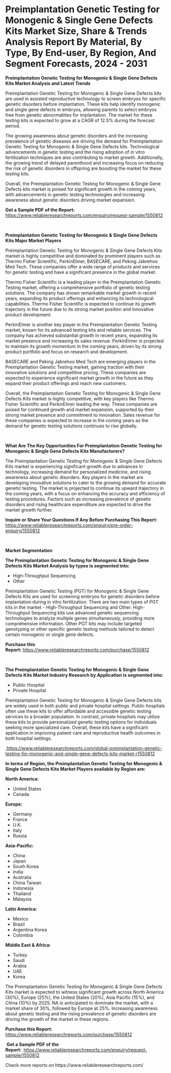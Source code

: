 <p><h1>Preimplantation Genetic Testing for Monogenic & Single Gene Defects Kits Market Size, Share & Trends Analysis Report By Material, By Type, By End-user, By Region, And Segment Forecasts, 2024 - 2031</h1></p><p><strong>Preimplantation Genetic Testing for Monogenic & Single Gene Defects Kits Market Analysis and Latest Trends</strong></p>
<p><p>Preimplantation Genetic Testing for Monogenic & Single Gene Defects kits are used in assisted reproductive technology to screen embryos for specific genetic disorders before implantation. These kits help identify monogenic and single gene defects in embryos, allowing parents to select embryos free from genetic abnormalities for implantation. The market for these testing kits is expected to grow at a CAGR of 12.5% during the forecast period.</p><p>The growing awareness about genetic disorders and the increasing prevalence of genetic diseases are driving the demand for Preimplantation Genetic Testing for Monogenic & Single Gene Defects kits. Technological advancements in genetic testing and the rising adoption of in vitro fertilization techniques are also contributing to market growth. Additionally, the growing trend of delayed parenthood and increasing focus on reducing the risk of genetic disorders in offspring are boosting the market for these testing kits.</p><p>Overall, the Preimplantation Genetic Testing for Monogenic & Single Gene Defects kits market is poised for significant growth in the coming years, with advancements in genetic testing technologies and increasing awareness about genetic disorders driving market expansion.</p></p>
<p><strong>Get a Sample PDF of the Report:&nbsp;</strong> <a href="https://www.reliableresearchreports.com/enquiry/request-sample/1550812">https://www.reliableresearchreports.com/enquiry/request-sample/1550812</a></p>
<p>&nbsp;</p>
<p><strong>Preimplantation Genetic Testing for Monogenic & Single Gene Defects Kits Major Market Players</strong></p>
<p><p>Preimplantation Genetic Testing for Monogenic & Single Gene Defects Kits market is highly competitive and dominated by prominent players such as Thermo Fisher Scientific, PerkinElmer, BASECARE, and Peking Jabrehoo Med Tech. These companies offer a wide range of products and services for genetic testing and have a significant presence in the global market.</p><p>Thermo Fisher Scientific is a leading player in the Preimplantation Genetic Testing market, offering a comprehensive portfolio of genetic testing solutions. The company has shown remarkable market growth in recent years, expanding its product offerings and enhancing its technological capabilities. Thermo Fisher Scientific is expected to continue its growth trajectory in the future due to its strong market position and innovative product development.</p><p>PerkinElmer is another key player in the Preimplantation Genetic Testing market, known for its advanced testing kits and reliable services. The company has achieved substantial growth in recent years, expanding its market presence and increasing its sales revenue. PerkinElmer is projected to maintain its growth momentum in the coming years, driven by its strong product portfolio and focus on research and development.</p><p>BASECARE and Peking Jabrehoo Med Tech are emerging players in the Preimplantation Genetic Testing market, gaining traction with their innovative solutions and competitive pricing. These companies are expected to experience significant market growth in the future as they expand their product offerings and reach new customers.</p><p>Overall, the Preimplantation Genetic Testing for Monogenic & Single Gene Defects Kits market is highly competitive, with key players like Thermo Fisher Scientific and PerkinElmer leading the way. These companies are poised for continued growth and market expansion, supported by their strong market presence and commitment to innovation. Sales revenue for these companies is expected to increase in the coming years as the demand for genetic testing solutions continues to rise globally.</p></p>
<p>&nbsp;</p>
<p><strong>What Are The Key Opportunities For Preimplantation Genetic Testing for Monogenic & Single Gene Defects Kits Manufacturers?</strong></p>
<p><p>The Preimplantation Genetic Testing for Monogenic & Single Gene Defects Kits market is experiencing significant growth due to advances in technology, increasing demand for personalized medicine, and rising awareness about genetic disorders. Key players in the market are developing innovative solutions to cater to the growing demand for accurate genetic testing. The market is projected to continue its upward trajectory in the coming years, with a focus on enhancing the accuracy and efficiency of testing procedures. Factors such as increasing prevalence of genetic disorders and rising healthcare expenditure are expected to drive the market growth further.</p></p>
<p><strong>Inquire or Share Your Questions If Any Before Purchasing This Report:</strong> <a href="https://www.reliableresearchreports.com/enquiry/pre-order-enquiry/1550812">https://www.reliableresearchreports.com/enquiry/pre-order-enquiry/1550812</a></p>
<p>&nbsp;</p>
<p><strong>Market Segmentation</strong></p>
<p><strong>The Preimplantation Genetic Testing for Monogenic & Single Gene Defects Kits Market Analysis by types is segmented into:</strong></p>
<p><ul><li>High-Throughput Sequencing</li><li>Other</li></ul></p>
<p><p>Preimplantation Genetic Testing (PGT) for Monogenic & Single Gene Defects Kits are used for screening embryos for genetic disorders before implantation during in vitro fertilization. There are two main types of PGT kits in the market - High-Throughput Sequencing and Other. High-Throughput Sequencing kits use advanced genetic sequencing technologies to analyze multiple genes simultaneously, providing more comprehensive information. Other PGT kits may include targeted genotyping or other specific genetic testing methods tailored to detect certain monogenic or single gene defects.</p></p>
<p><strong>Purchase this Report:&nbsp;</strong><a href="https://www.reliableresearchreports.com/purchase/1550812">https://www.reliableresearchreports.com/purchase/1550812</a></p>
<p>&nbsp;</p>
<p><strong>The Preimplantation Genetic Testing for Monogenic & Single Gene Defects Kits Market Industry Research by Application is segmented into:</strong></p>
<p><ul><li>Public Hospital</li><li>Private Hospital</li></ul></p>
<p><p>Preimplantation Genetic Testing for Monogenic & Single Gene Defects kits are widely used in both public and private hospital settings. Public hospitals often use these kits to offer affordable and accessible genetic testing services to a broader population. In contrast, private hospitals may utilize these kits to provide personalized genetic testing options for individuals seeking more specialized care. Overall, these kits have a significant application in improving patient care and reproductive health outcomes in both hospital settings.</p></p>
<p><a href="https://www.reliableresearchreports.com/global-preimplantation-genetic-testing-for-monogenic-and-single-gene-defects-kits-market-r1550812">&nbsp;https://www.reliableresearchreports.com/global-preimplantation-genetic-testing-for-monogenic-and-single-gene-defects-kits-market-r1550812</a></p>
<p><strong>In terms of Region, the Preimplantation Genetic Testing for Monogenic & Single Gene Defects Kits Market Players available by Region are:</strong></p>
<p>
    <p> <strong> North America: </strong>
        <ul>
            <li>United States</li>
            <li>Canada</li>
        </ul>
        </p> 
    <p> <strong> Europe: </strong>
        <ul>
            <li>Germany</li>
            <li>France</li>
            <li>U.K.</li>
            <li>Italy</li>
            <li>Russia</li>
        </ul>
        </p> 
    <p> <strong> Asia-Pacific: </strong>
        <ul>
            <li>China</li>
            <li>Japan</li>
            <li>South Korea</li>
            <li>India</li>
            <li>Australia</li>
            <li>China Taiwan</li>
            <li>Indonesia</li>
            <li>Thailand</li>
            <li>Malaysia</li>
        </ul>
        </p> 
    <p> <strong> Latin America: </strong>
        <ul>
            <li>Mexico</li>
            <li>Brazil</li>
            <li>Argentina Korea</li>
            <li>Colombia</li>
        </ul>
        </p> 
    <p> <strong> Middle East & Africa: </strong>
        <ul>
            <li>Turkey</li>
            <li>Saudi</li>
            <li>Arabia</li>
            <li>UAE</li>
            <li>Korea</li>
        </ul>
    </p>
    </p>
<p><p>The Preimplantation Genetic Testing for Monogenic & Single Gene Defects Kits market is expected to witness significant growth across North America (30%), Europe (25%), the United States (20%), Asia Pacific (15%), and China (10%) by 2025. NA is anticipated to dominate the market, with a market share of 30%, followed by Europe at 25%. Increasing awareness about genetic testing and the rising prevalence of genetic disorders are driving the growth of the market in these regions.</p></p>
<p><strong>Purchase this Report: </strong><a href="https://www.reliableresearchreports.com/purchase/1550812">https://www.reliableresearchreports.com/purchase/1550812</a></p>
<p>&nbsp;<strong>Get a Sample PDF of the Report:&nbsp;&nbsp;</strong><a href="https://www.reliableresearchreports.com/enquiry/request-sample/1550812">https://www.reliableresearchreports.com/enquiry/request-sample/1550812</a></p>
<p><strong></strong></p>
<p>Check more reports on https://www.reliableresearchreports.com/</p>